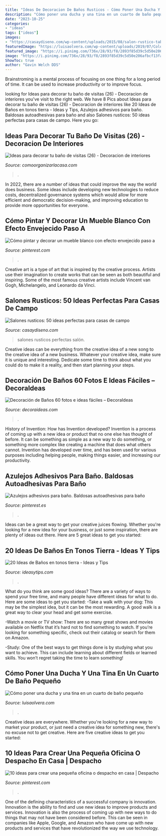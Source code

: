```yaml
---
title: "Ideas De Decoracion De Baños Rusticos - Cómo Poner Una Ducha Y Una Tina En Un Cuarto De Baño Pequeño"
description: "Cómo poner una ducha y una tina en un cuarto de baño pequeño"
date: "2023-10-25"
categories:
- "ideas"
tags: ["ideas"]
images:
- "https://casaydiseno.com/wp-content/uploads/2015/08/salon-rustico-taburete-sofa-marron-mesa-madera.jpg"
featuredImage: "https://luisaolvera.com/wp-content/uploads/2019/07/Coloresencer25C325A1micasysanitariosdeba25C325B1o-1.jpg"
featured_image: "https://i.pinimg.com/736x/28/93/f8/2893f85d39c5d50e206afbcf13fa2edc.jpg"
image: "https://i.pinimg.com/736x/28/93/f8/2893f85d39c5d50e206afbcf13fa2edc.jpg"
ShowToc: true
author: "Gavin Welch DDS"
---
```



Brainstroming is a mental process of focusing on one thing for a long period of time. It can be used to increase productivity or to improve focus.

	

		
looking for Ideas para decorar tu baño de visitas (26) - Decoracion de interiores you've visit to the right web. We have 8 Pics about Ideas para decorar tu baño de visitas (26) - Decoracion de interiores like 20 Ideas de Baños en tonos tierra - Ideas y Tips, Azulejos adhesivos para baño. Baldosas autoadhesivas para baño and also Salones rusticos: 50 ideas perfectas para casas de campo. Here you go:
		
    
## Ideas Para Decorar Tu Baño De Visitas (26) - Decoracion De Interiores

<img loading=lazy src="https://comoorganizarlacasa.com/wp-content/uploads/2016/12/Ideas-para-decorar-tu-baño-de-visitas-26-225x300.jpg" onerror="this.onerror=null;this.src='https://tse4.mm.bing.net/th?id=OIP.rx_XZBBIYy-7XD1ZTabLFAAAAA&amp;pid=15.1';" alt="Ideas para decorar tu baño de visitas (26) - Decoracion de interiores">

_Source: comoorganizarlacasa.com_

>. 

	

In 2022, there are a number of ideas that could improve the way the world does business. Some ideas include developing new technologies to reduce costs, decentralized governance systems which would allow for more efficient and democratic decision-making, and improving education to provide more opportunities for everyone.

    
## Cómo Pintar Y Decorar Un Mueble Blanco Con Efecto Envejecido Paso A

<img loading=lazy src="https://i.pinimg.com/736x/b0/0f/0c/b00f0cfeeeeec0315ce887df95da9a5e.jpg" onerror="this.onerror=null;this.src='https://tse3.mm.bing.net/th?id=OIP.B00IVAOpN47x6HyugrnPWgHaJ3&amp;pid=15.1';" alt="Cómo pintar y decorar un mueble blanco con efecto envejecido paso a">

_Source: pinterest.com_

>. 

	

Creative art is a type of art that is inspired by the creative process. Artists use their imagination to create works that can be seen as both beautiful and inspiring. Some of the most famous creative artists include Vincent van Gogh, Michelangelo, and Leonardo da Vinci.

    
## Salones Rusticos: 50 Ideas Perfectas Para Casas De Campo

<img loading=lazy src="https://casaydiseno.com/wp-content/uploads/2015/08/salon-rustico-taburete-sofa-marron-mesa-madera.jpg" onerror="this.onerror=null;this.src='https://tse2.mm.bing.net/th?id=OIP.6v-DXd04Oi3A103jvFUgpQHaLs&amp;pid=15.1';" alt="Salones rusticos: 50 ideas perfectas para casas de campo">

_Source: casaydiseno.com_

>salones rusticos perfectas salón. 

	

Creative ideas can be everything from the creative idea of a new song to the creative idea of a new business. Whatever your creative idea, make sure it is unique and interesting. Dedicate some time to think about what you could do to make it a reality, and then start planning your steps.

    
## Decoración De Baños 60 Fotos E Ideas Fáciles – ÐecoraIdeas

<img loading=lazy src="https://decoraideas.com/wp-content/uploads/2016/06/03_guetzli-2.jpg" onerror="this.onerror=null;this.src='https://tse2.mm.bing.net/th?id=OIP.oFnasDeubmxabDskSkrlLgHaJ4&amp;pid=15.1';" alt="Decoración de Baños 60 fotos e ideas fáciles – ÐecoraIdeas">

_Source: decoraideas.com_

>. 

	

History of Invention: How has Invention developed?
Invention is a process of coming up with a new idea or product that no one else has thought of before. It can be something as simple as a new way to do something, or something more complex like creating a machine that does what others cannot. Invention has developed over time, and has been used for various purposes including helping people, making things easier, and increasing our productivity.

    
## Azulejos Adhesivos Para Baño. Baldosas Autoadhesivas Para Baño

<img loading=lazy src="https://i.pinimg.com/736x/28/93/f8/2893f85d39c5d50e206afbcf13fa2edc.jpg" onerror="this.onerror=null;this.src='https://tse1.mm.bing.net/th?id=OIP.Y36AshcP9ez8Fc84MCzQcgHaNK&amp;pid=15.1';" alt="Azulejos adhesivos para baño. Baldosas autoadhesivas para baño">

_Source: pinterest.es_

>. 

	

Ideas can be a great way to get your creative juices flowing. Whether you're looking for a new idea for your business, or just some inspiration, there are plenty of ideas out there. Here are 5 great ideas to get you started: 

    
## 20 Ideas De Baños En Tonos Tierra - Ideas Y Tips

<img loading=lazy src="https://ideasytips.com/wp-content/uploads/2020/10/banos-color-tierra10-864x1536.jpg" onerror="this.onerror=null;this.src='https://tse3.mm.bing.net/th?id=OIP.ApX35R3WUKXFxXdtrhJtoQHaNK&amp;pid=15.1';" alt="20 Ideas de Baños en tonos tierra - Ideas y Tips">

_Source: ideasytips.com_

>. 

	

What do you think are some good ideas?
There are a variety of ways to spend your free time, and many people have different ideas for what to do. Here are some ideas to get you started: 
-Take a walk with your dog: This may be the simplest idea, but it can be the most rewarding. A good walk is a great way to clear your head and get some exercise. 

-Watch a movie or TV show: There are so many great shows and movies available on Netflix that it’s hard not to find something to watch. If you’re looking for something specific, check out their catalog or search for them on Amazon. 

-Study: One of the best ways to get things done is by studying what you want to achieve. This can include learning about different fields or learned skills. You won’t regret taking the time to learn something!

    
## Cómo Poner Una Ducha Y Una Tina En Un Cuarto De Baño Pequeño

<img loading=lazy src="https://luisaolvera.com/wp-content/uploads/2019/07/Coloresencer25C325A1micasysanitariosdeba25C325B1o-1.jpg" onerror="this.onerror=null;this.src='https://tse1.mm.bing.net/th?id=OIP.J47SYVMc2sulal_f9-RdfgAAAA&amp;pid=15.1';" alt="Cómo poner una ducha y una tina en un cuarto de baño pequeño">

_Source: luisaolvera.com_

>. 

	

Creative ideas are everywhere. Whether you're looking for a new way to market your product, or just need a creative idea for something new, there's no excuse not to get creative. Here are five creative ideas to get you started: 

    
## 10 Ideas Para Crear Una Pequeña Oficina O Despacho En Casa | Despacho

<img loading=lazy src="https://i.pinimg.com/736x/aa/da/3e/aada3edeb0c8489d301b14bc78142a82.jpg" onerror="this.onerror=null;this.src='https://tse4.mm.bing.net/th?id=OIP.Su5WbSLsvNj2Tyi5n5G1oAHaKk&amp;pid=15.1';" alt="10 ideas para crear una pequeña oficina o despacho en casa | Despacho">

_Source: pinterest.com_

>. 

	

One of the defining characteristics of a successful company is innovation. Innovation is the ability to find and use new ideas to improve products and services. Innovation is also the process of coming up with new ways to do things that may not have been considered before. This can be seen in companies like Apple, Google, and Amazon who have come up with new products and services that have revolutionized the way we use technology.

